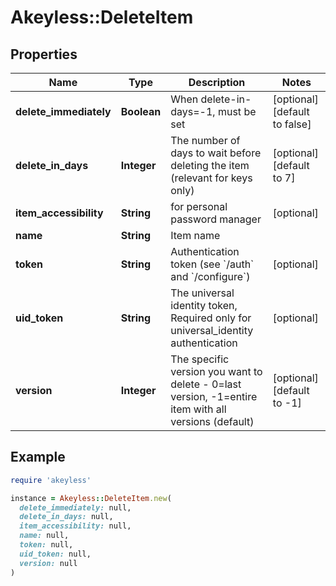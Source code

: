 # Akeyless::DeleteItem

## Properties

| Name | Type | Description | Notes |
| ---- | ---- | ----------- | ----- |
| **delete_immediately** | **Boolean** | When delete-in-days&#x3D;-1, must be set | [optional][default to false] |
| **delete_in_days** | **Integer** | The number of days to wait before deleting the item (relevant for keys only) | [optional][default to 7] |
| **item_accessibility** | **String** | for personal password manager | [optional] |
| **name** | **String** | Item name |  |
| **token** | **String** | Authentication token (see &#x60;/auth&#x60; and &#x60;/configure&#x60;) | [optional] |
| **uid_token** | **String** | The universal identity token, Required only for universal_identity authentication | [optional] |
| **version** | **Integer** | The specific version you want to delete - 0&#x3D;last version, -1&#x3D;entire item with all versions (default) | [optional][default to -1] |

## Example

```ruby
require 'akeyless'

instance = Akeyless::DeleteItem.new(
  delete_immediately: null,
  delete_in_days: null,
  item_accessibility: null,
  name: null,
  token: null,
  uid_token: null,
  version: null
)
```

